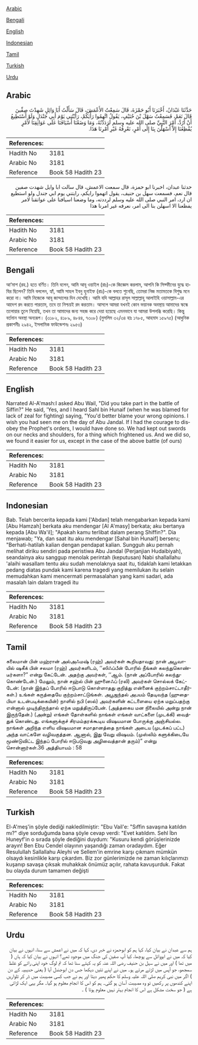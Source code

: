 [Arabic](#arabic)

[Bengali](#bengali)

[English](#english)

[Indonesian](#indonesian)

[Tamil](#tamil)

[Turkish](#turkish)

[Urdu](#urdu)

## Arabic


<div dir="rtl" lang="ar" style={{fontSize:'larger',backgroundColor:'#f8f9fa',padding:20}}>
حَدَّثَنَا عَبْدَانُ، أَخْبَرَنَا أَبُو حَمْزَةَ، قَالَ سَمِعْتُ الأَعْمَشَ، قَالَ سَأَلْتُ أَبَا وَائِلٍ شَهِدْتَ صِفِّينَ قَالَ نَعَمْ، فَسَمِعْتُ سَهْلَ بْنَ حُنَيْفٍ، يَقُولُ اتَّهِمُوا رَأْيَكُمْ، رَأَيْتُنِي يَوْمَ أَبِي جَنْدَلٍ وَلَوْ أَسْتَطِيعُ أَنْ أَرُدَّ، أَمْرَ النَّبِيِّ صلى الله عليه وسلم لَرَدَدْتُهُ، وَمَا وَضَعْنَا أَسْيَافَنَا عَلَى عَوَاتِقِنَا لأَمْرٍ يُفْظِعُنَا إِلاَّ أَسْهَلْنَ بِنَا إِلَى أَمْرٍ، نَعْرِفُهُ غَيْرِ أَمْرِنَا هَذَا‏.‏
</div>
<div style={{backgroundColor:'#f8f9fa',padding:20, marginBottom: 10}}><table> <thead> <tr> <th>References:</th> <th></th> </tr> </thead> <tbody><tr><td>Hadith No</td><td>3181</td></tr><tr><td>Arabic No</td><td>3181</td></tr><tr><td>Reference</td><td>Book 58 Hadith 23</td></tr></tbody></table></div>


<div dir="rtl" lang="ar" style={{fontSize:'larger',backgroundColor:'#f8f9fa',padding:20}}>
حدثنا عبدان، اخبرنا ابو حمزة، قال سمعت الاعمش، قال سالت ابا وايل شهدت صفين قال نعم، فسمعت سهل بن حنيف، يقول اتهموا رايكم، رايتني يوم ابي جندل ولو استطيع ان ارد، امر النبي صلى الله عليه وسلم لرددته، وما وضعنا اسيافنا على عواتقنا لامر يفظعنا الا اسهلن بنا الى امر، نعرفه غير امرنا هذا
</div>
<div style={{backgroundColor:'#f8f9fa',padding:20, marginBottom: 10}}><table> <thead> <tr> <th>References:</th> <th></th> </tr> </thead> <tbody><tr><td>Hadith No</td><td>3181</td></tr><tr><td>Arabic No</td><td>3181</td></tr><tr><td>Reference</td><td>Book 58 Hadith 23</td></tr></tbody></table></div>

## Bengali


<div dir="ltr" lang="bn" style={{fontSize:'larger',backgroundColor:'#f8f9fa',padding:20}}>
আ‘মাশ (রহ.) হতে বর্ণিত। তিনি বলেন, আমি আবূ ওয়াইল (রাঃ)-কে জিজ্ঞেস করলাম, আপনি কি সিফ্ফীনের যুদ্ধে হাযির ছিলেন? তিনি বললেন, হ্যাঁ, আমি সাহল ইবনু হুনাইফ (রাঃ)-কে বলতে শুনেছি, তোমরা নিজ মতামতকে বিশুদ্ধ মনে করো না। আমি নিজেকে আবূ জান্দালের দিন দেখেছি। আমি যদি আল্লাহর রাসূল সাল্লাল্লাহু আলাইহি ওয়াসাল্লাম-এর আদেশ রদ করতে পারতাম, তবে তা নিশ্চয়ই রদ করতাম। আসলে আমরা যখনই কোন ভয়ানক অবস্থায় আমাদের স্কন্ধে তলোয়ার তুলে নিয়েছি, তখন তা আমাদের জন্য সহজ করে দেয়া হয়েছে এমনভাবে যা আমরা উপলব্ধি করেছি। কিন্তু বর্তমান অবস্থা অন্যরূপ। (৩১৮২, ৪১৮৯, ৪৮৪৪, ৭৩০৮) (মুসলিম ৩২/৩৪ হাঃ ১৭৮৫, আহমাদ ১৫৯৭৫) (আধুনিক প্রকাশনীঃ ২৯৪২, ইসলামিক ফাউন্ডেশনঃ ২৯৫৩)
</div>
<div style={{backgroundColor:'#f8f9fa',padding:20, marginBottom: 10}}><table> <thead> <tr> <th>References:</th> <th></th> </tr> </thead> <tbody><tr><td>Hadith No</td><td>3181</td></tr><tr><td>Arabic No</td><td>3181</td></tr><tr><td>Reference</td><td>Book 58 Hadith 23</td></tr></tbody></table></div>

## English


<div dir="ltr" lang="en" style={{fontSize:'larger',backgroundColor:'#f8f9fa',padding:20}}>
Narrated Al-A'mash:I asked Abu Wail, "Did you take part in the battle of Siffin?" He said, 'Yes, and I heard Sahl bin Hunaif (when he was blamed for lack of zeal for fighting) saying, "You'd better blame your wrong opinions. I wish you had seen me on the day of Abu Jandal. If I had the courage to disobey the Prophet's orders, I would have done so. We had kept out swords on our necks and shoulders, for a thing which frightened us. And we did so, we found it easier for us, except in the case of the above battle (of ours)
</div>
<div style={{backgroundColor:'#f8f9fa',padding:20, marginBottom: 10}}><table> <thead> <tr> <th>References:</th> <th></th> </tr> </thead> <tbody><tr><td>Hadith No</td><td>3181</td></tr><tr><td>Arabic No</td><td>3181</td></tr><tr><td>Reference</td><td>Book 58 Hadith 23</td></tr></tbody></table></div>

## Indonesian


<div dir="ltr" lang="id" style={{fontSize:'larger',backgroundColor:'#f8f9fa',padding:20}}>
Bab. Telah bercerita kepada kami ['Abdan] telah mengabarkan kepada kami [Abu Hamzah] berkata aku mendengar [Al A'masy] berkata; aku bertanya kepada [Abu Wa'il]; "Apakah kamu terlibat dalam perang Shiffin?". Dia menjawab; "Ya, dan saat itu aku mendengar [Sahal bin Hunaif] berseru; "Berhati-hatilah kalian dengan pendapat kalian. Sungguh aku pernah melihat diriku sendiri pada peristiwa Abu Jandal (Perjanjian Hudaibiyah), seandainya aku sanggup menolak perintah (keputusan) Nabi shallallahu 'alaihi wasallam tentu aku sudah menolaknya saat itu, tidaklah kami letakkan pedang diatas pundak kami karena tragedi yang memilukan itu selain memudahkan kami mencermati permasalahan yang kami sadari, ada masalah lain dalam tragedi itu
</div>
<div style={{backgroundColor:'#f8f9fa',padding:20, marginBottom: 10}}><table> <thead> <tr> <th>References:</th> <th></th> </tr> </thead> <tbody><tr><td>Hadith No</td><td>3181</td></tr><tr><td>Arabic No</td><td>3181</td></tr><tr><td>Reference</td><td>Book 58 Hadith 23</td></tr></tbody></table></div>

## Tamil


<div dir="ltr" lang="ta" style={{fontSize:'larger',backgroundColor:'#f8f9fa',padding:20}}>
சுலைமான் பின் மஹ்ரான் அல்அஃமஷ் (ரஹ்) அவர்கள் கூறியதாவது: நான் அபூவாயில் ஷகீக் பின் சலமா (ரஹ்) அவர்களிடம், ‘‘ஸிஃப்பீன் போரில் நீங்கள் கலந்துகொண்டீர்களா?” என்று கேட்டேன். அதற்கு அவர்கள், ‘‘ஆம். (நான் அப்போரில் கலந்துகொண்டேன்.) மேலும், நான் சஹ்ல் பின் ஹுனைஃப் (ரலி) அவர்கள் சொல்லக் கேட்டேன்: (நான் இந்தப் போரில் ஈடுபாடு கொள்ளாதது குறித்து என்னைக் குற்றம்சாட்டாதீர்கள்.) உங்கள் கருத்தையே குற்றம்சாட்டுங்கள். அபூஜந்தல் அபயம் தேடிவந்த (ஹுதைபியா உடன்படிக்கையின்) நாளில் நபி (ஸல்) அவர்களின் கட்டளையை ஏற்க மறுப்பதற்கு என்னால் முடிந்திருந்தால் ஏற்க மறுத்திருப்பேன். (அத்தகைய மன நிலையில் அன்று நான் இருந்தேன்.) (அன்று) எங்கள் தோள்களில் நாங்கள் எங்கள் வாட்களை (முடக்கி) வைத்துக் கொண்டது. எங்களுக்குச் சிரமம்தரக்கூடிய விஷயமான போருக்கு அஞ்சியல்ல. நாங்கள் அறிந்த எளிய விஷயமான சமாதானத்தை நாங்கள் அடைய (முடக்கப் பட்ட) அந்த வாட்களே வழிவகுத்தன. ஆனால், இது வேறு விஷயம். (முஸ்லிம் களுக்கிடையே மூண்டுவிட்ட இந்தப் போரில் ஈடுபடுவது அழிவைத்தான் தரும்)” என்று சொன்னார்கள்.36 அத்தியாயம் : 58
</div>
<div style={{backgroundColor:'#f8f9fa',padding:20, marginBottom: 10}}><table> <thead> <tr> <th>References:</th> <th></th> </tr> </thead> <tbody><tr><td>Hadith No</td><td>3181</td></tr><tr><td>Arabic No</td><td>3181</td></tr><tr><td>Reference</td><td>Book 58 Hadith 23</td></tr></tbody></table></div>

## Turkish


<div dir="ltr" lang="tr" style={{fontSize:'larger',backgroundColor:'#f8f9fa',padding:20}}>
El-A'meş'in şöyle dediği nakledilmiştir: "Ebu Vail'e: "Sıffin savaşına katıldın mı?" diye sorduğumda bana şöyle cevap verdi: "Evet katıldım. Sehl İbn Huneyf'in o sırada şöyle dediğini duydum: "Kusuru kendi görüşlerinizde arayın! Ben Ebu Cendel olayının yaşandığı zaman oradaydım. Eğer Resulullah Sallallahu Aleyhi ve Sellem'in emrine karşı çıkmam mümkün olsaydı kesinlikle karşı çıkardım. Biz zor günlerimizde ne zaman kılıçlarımızı kuşanıp savaşa çıksak muhakkak önümüz açılır, rahata kavuşurduk. Fakat bu olayda durum tamamen değişti
</div>
<div style={{backgroundColor:'#f8f9fa',padding:20, marginBottom: 10}}><table> <thead> <tr> <th>References:</th> <th></th> </tr> </thead> <tbody><tr><td>Hadith No</td><td>3181</td></tr><tr><td>Arabic No</td><td>3181</td></tr><tr><td>Reference</td><td>Book 58 Hadith 23</td></tr></tbody></table></div>

## Urdu


<div dir="rtl" lang="ur" style={{fontSize:'larger',backgroundColor:'#f8f9fa',padding:20}}>
ہم سے عبدان نے بیان کیا، کہا ہم کو ابوحمزہ نے خبر دی، کہا کہ میں نے اعمش سے سنا، انہوں نے بیان کیا کہ میں نے ابووائل سے پوچھا، کیا آپ صفین کی جنگ میں موجود تھے؟ انہوں نے بیان کیا کہ ہاں ( میں تھا ) اور میں نے سہل بن حنیف رضی اللہ عنہ کو یہ کہتے سنا تھا کہ تم لوگ خود اپنی رائے کو غلط سمجھو، جو آپس میں لڑتے مرتے ہو۔ میں نے اپنے تئیں دیکھا جس دن ابوجندل آیا ( یعنی حدیبیہ کے دن ) اگر میں نبی کریم صلی اللہ علیہ وسلم کا حکم پھیر دیتا اور ہم نے جب کسی مصیبت میں ڈر کر تلواریں اپنے کندھوں پر رکھیں تو وہ مصیبت آسان ہو گئی۔ ہم کو اس کا انجام معلوم ہو گیا۔ مگر یہی ایک لڑائی ہے ( جو سخت مشکل ہے اس کا انجام بہتر نہیں معلوم ہوتا ) ۔
</div>
<div style={{backgroundColor:'#f8f9fa',padding:20, marginBottom: 10}}><table> <thead> <tr> <th>References:</th> <th></th> </tr> </thead> <tbody><tr><td>Hadith No</td><td>3181</td></tr><tr><td>Arabic No</td><td>3181</td></tr><tr><td>Reference</td><td>Book 58 Hadith 23</td></tr></tbody></table></div>